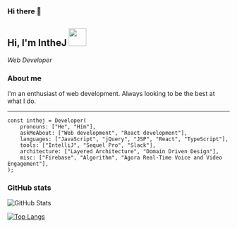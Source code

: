 ### Hi there 👋

<h2>
    Hi, I'm IntheJ
    <img src="https://avatars.githubusercontent.com/u/29036135?v=4" width="40" />
</h2>

_Web Developer_

### About me
I'm an enthusiast of web development. Always looking to be the best at what I do.

___
```
const inthej = Developer(
    pronouns: ["He", "Him"],
    askMeAbout: ["Web development", "React development"],
    languages: ["JavaScript", "jQuery", "JSP", "React", "TypeScript"],
    tools: ["IntelliJ", "Sequel Pro", "Slack"],
    architecture: ["Layered Architecture", "Domain Driven Design"],
    misc: ["Firebase", "Algorithm", "Agora Real-Time Voice and Video Engagement"],
);
```

### GitHub stats
![GitHub Stats](https://github-readme-stats.vercel.app/api?username=inthej&count_private=true&show_icons=true&include_all_commits=true&theme=tokyonight&hide=prs)

[![Top Langs](https://github-readme-stats.vercel.app/api/top-langs/?username=inthej&layout=compact&hide=java,lua&theme=tokyonight)](https://github.com/anuraghazra/github-readme-stats)

<!--
**inthej/inthej** is a ✨ _special_ ✨ repository because its `README.md` (this file) appears on your GitHub profile.

Here are some ideas to get you started:

- 🔭 I’m currently working on ...
- 🌱 I’m currently learning ...
- 👯 I’m looking to collaborate on ...
- 🤔 I’m looking for help with ...
- 💬 Ask me about ...
- 📫 How to reach me: ...
- 😄 Pronouns: ...
- ⚡ Fun fact: ...
-->
